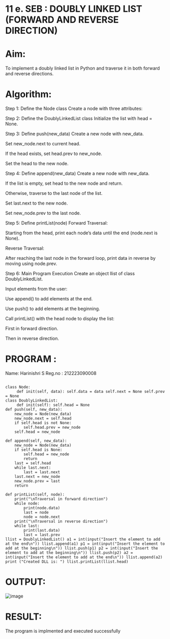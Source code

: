 # 11 e. SEB : DOUBLY LINKED LIST (FORWARD AND REVERSE DIRECTION)

# Aim:
 To implement a doubly linked list in Python and traverse it in both forward and reverse directions.
 
# Algorithm:
Step 1: Define the Node class Create a node with three attributes:

Step 2: Define the DoublyLinkedList class Initialize the list with head = None.

Step 3: Define push(new_data) Create a new node with new_data.

Set new_node.next to current head.

If the head exists, set head.prev to new_node.

Set the head to the new node.

Step 4: Define append(new_data) Create a new node with new_data.

If the list is empty, set head to the new node and return.

Otherwise, traverse to the last node of the list.

Set last.next to the new node.

Set new_node.prev to the last node.

Step 5: Define printList(node) Forward Traversal:

Starting from the head, print each node’s data until the end (node.next is None).

Reverse Traversal:

After reaching the last node in the forward loop, print data in reverse by moving using node.prev.

Step 6: Main Program Execution Create an object llist of class DoublyLinkedList.

Input elements from the user:

Use append() to add elements at the end.

Use push() to add elements at the beginning.

Call printList() with the head node to display the list:

First in forward direction.

Then in reverse direction.

# PROGRAM :
Name: Harinishri S 
Reg.no : 212223090008
```

class Node:
     def init(self, data): self.data = data self.next = None self.prev = None
class DoublyLinkedList:
     def init(self): self.head = None
def push(self, new_data):
    new_node = Node(new_data)
    new_node.next = self.head
    if self.head is not None:
        self.head.prev = new_node
    self.head = new_node
    
def append(self, new_data):
    new_node = Node(new_data)
    if self.head is None:
        self.head = new_node
        return
    last = self.head
    while last.next:
        last = last.next
    last.next = new_node
    new_node.prev = last
    return

def printList(self, node):
    print("\nTraversal in forward direction")
    while node:
        print(node.data)
        last = node
        node = node.next
    print("\nTraversal in reverse direction")
    while last:
        print(last.data)
        last = last.prev
llist = DoublyLinkedList() a1 = int(input("Insert the element to add at the end\n")) llist.append(a1) p1 = int(input("Insert the element to add at the beginning\n")) llist.push(p1) p2 = int(input("Insert the element to add at the beginning\n")) llist.push(p2) a2 = int(input("Insert the element to add at the end\n")) llist.append(a2) print ("Created DLL is: ") llist.printList(llist.head)
```
# OUTPUT:
![image](https://github.com/user-attachments/assets/450a6509-c86f-4a51-bfb4-35096ba77d67)


# RESULT:
 The program is implmented and executed successfully

